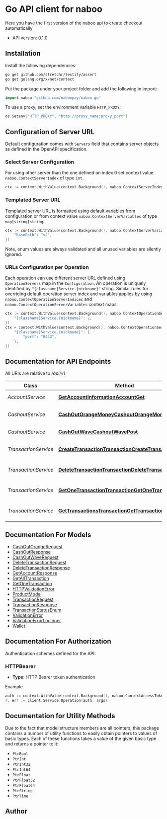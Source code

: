 # Go API client for naboo

Here you have the first version of the naboo api to create checkout automatically

- API version: 0.1.0

## Installation

Install the following dependencies:

```sh
go get github.com/stretchr/testify/assert
go get golang.org/x/net/context
```

Put the package under your project folder and add the following in import:

```go
import naboo "github.com/naboopay/naboo-go"
```

To use a proxy, set the environment variable `HTTP_PROXY`:

```go
os.Setenv("HTTP_PROXY", "http://proxy_name:proxy_port")
```

## Configuration of Server URL

Default configuration comes with `Servers` field that contains server objects as defined in the OpenAPI specification.

### Select Server Configuration

For using other server than the one defined on index 0 set context value `naboo.ContextServerIndex` of type `int`.

```go
ctx := context.WithValue(context.Background(), naboo.ContextServerIndex, 1)
```

### Templated Server URL

Templated server URL is formatted using default variables from configuration or from context value `naboo.ContextServerVariables` of type `map[string]string`.

```go
ctx := context.WithValue(context.Background(), naboo.ContextServerVariables, map[string]string{
	"basePath": "v2",
})
```

Note, enum values are always validated and all unused variables are silently ignored.

### URLs Configuration per Operation

Each operation can use different server URL defined using `OperationServers` map in the `Configuration`.
An operation is uniquely identified by `"{classname}Service.{nickname}"` string.
Similar rules for overriding default operation server index and variables applies by using `naboo.ContextOperationServerIndices` and `naboo.ContextOperationServerVariables` context maps.

```go
ctx := context.WithValue(context.Background(), naboo.ContextOperationServerIndices, map[string]int{
	"{classname}Service.{nickname}": 2,
})
ctx = context.WithValue(context.Background(), naboo.ContextOperationServerVariables, map[string]map[string]string{
	"{classname}Service.{nickname}": {
		"port": "8443",
	},
})
```

## Documentation for API Endpoints

All URIs are relative to */api/v1*

Class | Method | HTTP request | Description
------------ | ------------- | ------------- | -------------
*AccountService* | [**GetAccountInformationAccountGet**](docs/AccountService.md#getaccountinformationaccountget) | **Get** /account/ | Get Account Information
*CashoutService* | [**CashOutOrangeMoneyCashoutOrangeMoneyPost**](docs/CashoutService.md#cashoutorangemoneycashoutorangemoneypost) | **Post** /cashout/orange-money | Cash Out Orange Money
*CashoutService* | [**CashOutWaveCashoutWavePost**](docs/CashoutService.md#cashoutwavecashoutwavepost) | **Post** /cashout/wave | Cash Out Wave
*TransactionService* | [**CreateTransactionTransactionCreateTransactionPost**](docs/TransactionService.md#createtransactiontransactioncreatetransactionpost) | **Put** /transaction/create-transaction | Create Transaction
*TransactionService* | [**DeleteTransactionTransactionDeleteTransactionDelete**](docs/TransactionService.md#deletetransactiontransactiondeletetransactiondelete) | **Delete** /transaction/delete-transaction | Delete Transaction
*TransactionService* | [**GetOneTransactionTransactionGetOneTransactionGet**](docs/TransactionService.md#getonetransactiontransactiongetonetransactionget) | **Get** /transaction/get-one-transaction | Get One Transaction
*TransactionService* | [**GetTransactionsTransactionGetTransactionsGet**](docs/TransactionService.md#gettransactionstransactiongettransactionsget) | **Get** /transaction/get-transactions | Get Transactions


## Documentation For Models

 - [CashOutOrangeRequest](docs/CashOutOrangeRequest.md)
 - [CashOutResponse](docs/CashOutResponse.md)
 - [CashOutWaveRequest](docs/CashOutWaveRequest.md)
 - [DeleteTransactionRequest](docs/DeleteTransactionRequest.md)
 - [DeleteTransactionResponse](docs/DeleteTransactionResponse.md)
 - [GetAccountResponse](docs/GetAccountResponse.md)
 - [GetAllTransaction](docs/GetAllTransaction.md)
 - [GetOneTransaction](docs/GetOneTransaction.md)
 - [HTTPValidationError](docs/HTTPValidationError.md)
 - [ProductModel](docs/ProductModel.md)
 - [TransactionRequest](docs/TransactionRequest.md)
 - [TransactionResponse](docs/TransactionResponse.md)
 - [TransactionStatusEnum](docs/TransactionStatusEnum.md)
 - [ValidationError](docs/ValidationError.md)
 - [ValidationErrorLocInner](docs/ValidationErrorLocInner.md)
 - [Wallet](docs/Wallet.md)


## Documentation For Authorization


Authentication schemes defined for the API:
### HTTPBearer

- **Type**: HTTP Bearer token authentication

Example

```go
auth := context.WithValue(context.Background(), naboo.ContextAccessToken, "BEARER_TOKEN_STRING")
r, err := client.Service.Operation(auth, args)
```


## Documentation for Utility Methods

Due to the fact that model structure members are all pointers, this package contains
a number of utility functions to easily obtain pointers to values of basic types.
Each of these functions takes a value of the given basic type and returns a pointer to it:

* `PtrBool`
* `PtrInt`
* `PtrInt32`
* `PtrInt64`
* `PtrFloat`
* `PtrFloat32`
* `PtrFloat64`
* `PtrString`
* `PtrTime`

## Author



